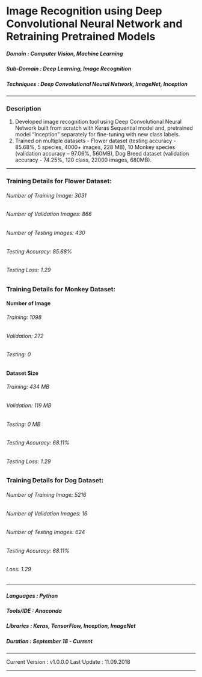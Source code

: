 # Image Recognition using Deep Convolutional Neural Network and Retraining Pretrained Models 	                                           
[comment]: # (*************************************************************************************************************************************)
##### Domain             : Computer Vision, Machine Learning
##### Sub-Domain         : Deep Learning, Image Recognition
##### Techniques         : Deep Convolutional Neural Network, ImageNet, Inception
*************************************************************************************************************************************
### Description
1. Developed image recognition tool using Deep Convolutional Neural Network built from scratch with Keras Sequential model and, pretrained model “Inception” separately for fine-tuning with new class labels.
2. Trained on multiple datasets - Flower dataset (testing accuracy - 85.68%, 5 species, 4000+ images, 228 MB), 10 Monkey species (validation accuracy – 97.06%, 560MB), Dog Breed dataset (validation accuracy - 74.25%, 120 class, 22000 images, 680MB).
*************************************************************************************************************************************
### Training Details for Flower Dataset:
###### Number of Training Image: 3031 
###### Number of Validation Images: 866
###### Number of Testing Images: 430
<!---
###### Number of Epochs: 8
###### Training Time (Approx.): 2 Hours
###### Training Accuracy: 
###### Training Loss: 
###### Validation Accuracy: 82%
###### Validation Loss: 
-->
###### Testing Accuracy: 85.68%
###### Testing Loss: 1.29

### Training Details for Monkey Dataset:
#### Number of Image
###### Training: 1098 
###### Validation: 272
###### Testing: 0
#### Dataset Size
###### Training: 434 MB 

###### Validation: 119 MB 

###### Testing: 0 MB 
<!---
###### Number of Epochs: 8
###### Training Time (Approx.): 2 Hours
###### Training Accuracy: 
###### Training Loss: 
###### Validation Accuracy: 81%
###### Validation Loss: 
-->
###### Testing Accuracy: 68.11%
###### Testing Loss: 1.29

### Training Details for Dog Dataset:
###### Number of Training Image: 5216 
###### Number of Validation Images: 16
###### Number of Testing Images: 624
<!---
###### Number of Epochs: 8
###### Training Time (Approx.): 2 Hours
###### Training Accuracy: 
###### Training Loss: 
###### Validation Accuracy: 81%
###### Validation Loss: 
-->
###### Testing Accuracy: 68.11%
###### Loss: 1.29

*************************************************************************************************************************************
##### Languages   : Python
##### Tools/IDE   : Anaconda
##### Libraries   : Keras, TensorFlow, Inception, ImageNet

##### Duration   : September 18 - Current
*************************************************************************************************************************************
Current Version  : v1.0.0.0
Last Update      : 11.09.2018
*************************************************************************************************************************************
